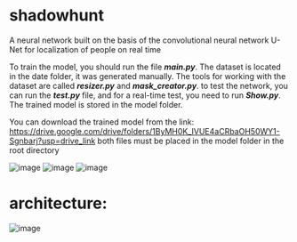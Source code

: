 # shadowhunt


A neural network built on the basis of the convolutional neural network U-Net for localization of people on real time

To train the model, you should run the file ***main.py***. The dataset is located in the date folder, it was generated manually. The tools for working with the dataset are called ***resizer.py*** and ***mask_creator.py***. to test the network, you can run the ***test.py*** file, and for a real-time test, you need to run ***Show.py***. The trained model is stored in the model folder.

You can download the trained model from the link: https://drive.google.com/drive/folders/1ByMH0K_IVUE4aCRbaOH50WY1-Sgnbarj?usp=drive_link 
both files must be placed in the model folder in the root directory



![image](https://user-images.githubusercontent.com/80410524/218298594-95f29aaa-0bed-4d4c-8ec9-9ad9c8131496.png)
![image](https://user-images.githubusercontent.com/80410524/218298600-eeb2de2c-802c-4dca-b44d-be5af348dfb1.png)
![image](https://user-images.githubusercontent.com/80410524/218298615-2f0269e5-4abf-4d1c-a768-9ac81603f22c.png)

# architecture:
![image](https://user-images.githubusercontent.com/80410524/218298737-c1eebc95-69ae-48e8-8963-c235b3c04730.png)

